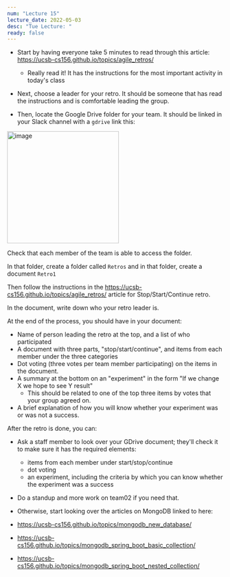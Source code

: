 ```yaml
---
num: "Lecture 15"
lecture_date: 2022-05-03
desc: "Tue Lecture: "
ready: false
---
```


* Start by having everyone take 5 minutes to read through this article: <https://ucsb-cs156.github.io/topics/agile_retros/>
  - Really read it!  It has the instructions for the most important activity in today's class
 
* Next, choose a leader for your retro. It should be someone that has read the instructions and is comfortable leading the group. 
* Then, locate the Google Drive folder for your team.  It should be linked in your Slack channel with a `gdrive` link this:

<img width="260" alt="image" src="https://user-images.githubusercontent.com/1119017/166498621-8fc7d61a-4d76-404d-9514-ea4672667ad9.png">

Check that each member of the team is able to access the folder.

In that folder, create a folder called `Retros` and in that folder, create a document `Retro1`

Then follow the instructions in the <https://ucsb-cs156.github.io/topics/agile_retros/> article for  Stop/Start/Continue retro.

In the document, write down who your retro leader is.

At the end of the process, you should have in your document:
* Name of person leading the retro at the top, and a list of who participated
* A document with three parts, "stop/start/continue", and items from each member under the three categories
* Dot voting (three votes per team member participating) on the items in the document.
* A summary at the bottom on an "experiment" in the form "If we change X we hope to see Y result"
  - This should be related to one of the top three items by votes that your group agreed on.
* A brief explanation of how you will know whether your experiment was or was not a success.

After the retro is done, you can:
* Ask a staff member to look over your GDrive document; they'll check it to make sure it has the required elements:
  - items from each member under start/stop/continue
  - dot voting
  - an experiment, including the criteria by which you can know whether the experiment was a success
* Do a standup and more work on team02 if you need that.

* Otherwise, start looking over the articles on MongoDB linked to here:

* <https://ucsb-cs156.github.io/topics/mongodb_new_database/>
* <https://ucsb-cs156.github.io/topics/mongodb_spring_boot_basic_collection/>
* <https://ucsb-cs156.github.io/topics/mongodb_spring_boot_nested_collection/>

